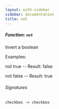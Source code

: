 ```yaml
---
layout: with-sidebar
sidebar: documentation
title: not
---
```


##### Function: `not`
Invert a boolean

Examples:

  not true
  -- Result: false

  not false
  -- Result: true

###### Signatures
    checkbox -> checkbox

